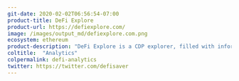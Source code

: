 ```yaml
---
git-date: 2020-02-02T06:56:54-07:00
product-title: DeFi Explore
product-url: https://defiexplore.com/
image: /images/output_md/defiexplore.com.png
ecosystem: ethereum
product-description: "DeFi Explore is a CDP explorer, filled with information about collateralized debt positions on Maker’s Multi-Collateral Dai protocol."
coltitle:  "Analytics"
colpermalink: defi-analytics
twitter: https://twitter.com/defisaver
---
```

